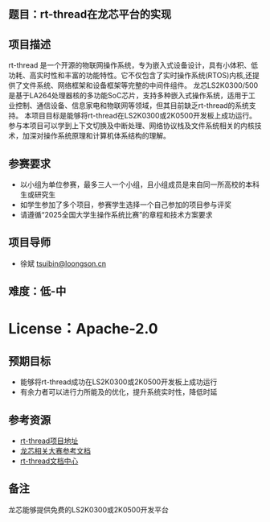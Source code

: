 ## 题目：rt-thread在龙芯平台的实现
## 项目描述
rt-thread 是一个开源的物联网操作系统，专为嵌入式设备设计，具有小体积、低功耗、高实时性和丰富的功能特性。它不仅包含了实时操作系统(RTOS)内核,还提供了文件系统、网络框架和设备框架等完整的中间件组件。
龙芯LS2K0300/500是基于LA264处理器核的多功能SoC芯片，支持多种嵌入式操作系统，适用于工业控制、通信设备、信息家电和物联网等领域，但其目前缺乏rt-thread的系统支持。
本项目目标是能够将rt-thread在LS2K0300或2K0500开发板上成功运行。参与本项目可以学到上下文切换及中断处理、网络协议栈及文件系统相关的内核技术，加深对操作系统原理和计算机体系结构的理解。

## 参赛要求
* 以小组为单位参赛，最多三人一个小组，且小组成员是来自同一所高校的本科生或研究生
* 如学生参加了多个项目，参赛学生选择一个自己参加的项目参与评奖
* 请遵循“2025全国大学生操作系统比赛”的章程和技术方案要求

## 项目导师

* 徐斌  tsuibin@loongson.cn

## 难度：低-中

# License：Apache-2.0

## 预期目标

* 能够将rt-thread成功在LS2K0300或2K0500开发板上成功运行
* 有余力者可以进行力所能及的优化，提升系统实时性，降低时延

## 参考资源
* [rt-thread项目地址](https://github.com/RT-Thread/rt-thread)
* [龙芯相关大赛参考文档](https://github.com/LoongsonLab/oscomp-documents)
* [rt-thread文档中心](https://www.rt-thread.io/document/site/)

## 备注
龙芯能够提供免费的LS2K0300或2K0500开发平台
